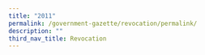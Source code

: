 ```yaml
---
title: "2011"
permalink: /government-gazette/revocation/permalink/
description: ""
third_nav_title: Revocation
---
```

